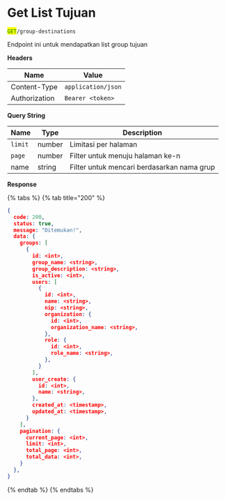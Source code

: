 # Get List Tujuan

<mark style="color:green;">`GET`</mark>`/group-destinations`

Endpoint ini untuk mendapatkan list group tujuan

**Headers**

| Name          | Value              |
| ------------- | ------------------ |
| Content-Type  | `application/json` |
| Authorization | `Bearer <token>`   |

**Query String**

| Name    | Type   | Description                                |
| ------- | ------ | ------------------------------------------ |
| `limit` | number | Limitasi per halaman                       |
| `page`  | number | Filter untuk menuju halaman ke-n           |
| name    | string | Filter untuk mencari berdasarkan nama grup |

**Response**

{% tabs %}
{% tab title="200" %}
```json
{
  code: 200,
  status: true,
  message: "Ditemukan!",
  data: {
    groups: [
      {
        id: <int>,
        group_name: <string>,
        group_description: <string>,
        is_active: <int>,
        users: [
          {
            id: <int>,
            name: <string>,
            nip: <string>,
            organization: {
              id: <int>,
              organization_name: <string>,
            },
            role: {
              id: <int>,
              role_name: <string>,
            },
          }
        ],
        user_create: {
          id: <int>,
          name: <string>,
        },
        created_at: <timestamp>,
        updated_at: <timestamp>,
      }
    ],
    pagination: {
      current_page: <int>,
      limit: <int>,
      total_page: <int>,
      total_data: <int>,
    }
  },
}
```
{% endtab %}
{% endtabs %}
